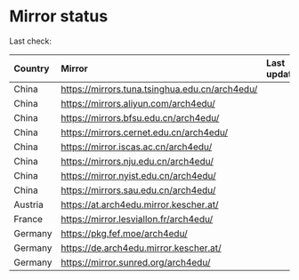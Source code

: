 <script src="./time.js"></script>
# Mirror status
Last check: <script type="text/javascript">localize(1735201654.2303846);</script>

|Country|Mirror|Last update|
|:------|:-----|:----------|
|China|https://mirrors.tuna.tsinghua.edu.cn/arch4edu/|<script type="text/javascript">localize(1735152103);</script>|
|China|https://mirrors.aliyun.com/arch4edu/|<script type="text/javascript">localize(1735152103);</script>|
|China|https://mirrors.bfsu.edu.cn/arch4edu/|<script type="text/javascript">localize(1735152103);</script>|
|China|https://mirrors.cernet.edu.cn/arch4edu/|<script type="text/javascript">localize(1735152103);</script>|
|China|https://mirror.iscas.ac.cn/arch4edu/|<script type="text/javascript">localize(1735152103);</script>|
|China|https://mirrors.nju.edu.cn/arch4edu/|<script type="text/javascript">localize(1735152103);</script>|
|China|https://mirror.nyist.edu.cn/arch4edu/|<script type="text/javascript">localize(1735152103);</script>|
|China|https://mirrors.sau.edu.cn/arch4edu/|<script type="text/javascript">localize(1731653531);</script>|
|Austria|https://at.arch4edu.mirror.kescher.at/|<script type="text/javascript">localize(1735152103);</script>|
|France|https://mirror.lesviallon.fr/arch4edu/|<script type="text/javascript">localize(1735152103);</script>|
|Germany|https://pkg.fef.moe/arch4edu/|<script type="text/javascript">localize(1735152103);</script>|
|Germany|https://de.arch4edu.mirror.kescher.at/|<script type="text/javascript">localize(1735152103);</script>|
|Germany|https://mirror.sunred.org/arch4edu/|<script type="text/javascript">localize(1735152103);</script>|

<script src="./tablefilter/tablefilter.js"></script>
<script src="./table.js"></script>